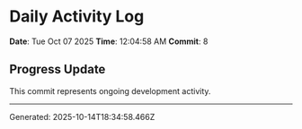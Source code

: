 # Daily Activity Log

**Date**: Tue Oct 07 2025
**Time**: 12:04:58 AM
**Commit**: 8

## Progress Update

This commit represents ongoing development activity.

---
Generated: 2025-10-14T18:34:58.466Z

